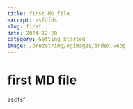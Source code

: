```yaml
---
title: first MD file
excerpt: asfdfds
slug: first
date: 2024-12-20
category: Getting Started
image: /prezet/img/ogimages/index.webp
---
```


# first MD file

asdfsf